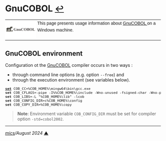 # <span id="top">GnuCOBOL</span> <span style="font-size:90%;">[↩](./README.md#top)</span>

<table style="font-family:Helvetica,Arial;line-height:1.6;">
  <tr>
  <td style="border:0;padding:0 4px 0 0;min-width:100px;"><a href=" rel="external"><img style="border:0;" src="docs/images/gnucobol.png" width="100" alt="GnuCOBOL"/></a></td>
  <td style="border:0;padding:0;vertical-align:text-top;">This page presents usage information about <a href="https://">GnuCOBOL </a> on a Windows machine.</td>
  </tr>
</table> 


## <span id="env">GnuCOBOL environment</span>

Configuration ot the <a href="https://gnucobol.sourceforge.io/" rel="external">GnuCOBOL</a> compiler occurs in two ways :
<ul>
<li>through command line options (e.g. option <code>--free</code>) and
<li>through the execution environment (see variables below).
</ul>
<pre style="font-size:80%;">
<a href="https://learn.microsoft.com/en-us/windows-server/administration/windows-commands/set_1" rel="external"><b>set</b></a> COB_CC=%COB_HOME%\mingw64\bin\gcc.exe
<b>set</b> COB_CFLAGS=-pipe -I%%COB_HOME%\include -Wno-unused -fsigned-char -Wno-pointer-sign
<b>set</b> COB_LIBS=-L "%COB_HOME%\lib" -lcob
<b>set</b> COB_CONFIG_DIR=c%COB_HOME%\config
<b>set</b> COB_COPY_DIR=%COB_HOME%\copy
</pre>

> **Note**: Environment variable `COB_CONFIG_DIR` must be set for compiler option `-std=cobol2002`.

***

*[mics](https://lampwww.epfl.ch/~michelou/)/August 2024* [**&#9650;**](#top)
<span id="bottom">&nbsp;</span>

<!-- link refs -->
[gnucobol]: https://

